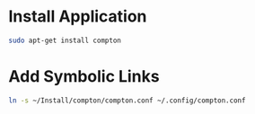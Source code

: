 # Install Application
```bash
sudo apt-get install compton
```

# Add Symbolic Links
```bash
ln -s ~/Install/compton/compton.conf ~/.config/compton.conf
```
